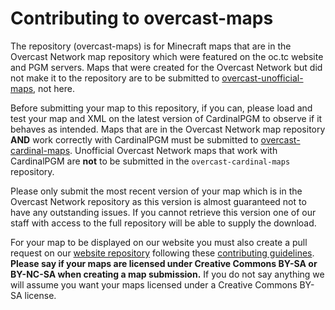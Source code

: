 # Contributing to overcast-maps

The repository (overcast-maps) is for Minecraft maps that are in the Overcast Network map repository which were featured on the oc.tc website and PGM servers. Maps that were created for the Overcast Network but did not make it to the repository are to be submitted to [overcast-unofficial-maps](https://github.com/MCResourcePile/overcast-unofficial-maps), not here.

Before submitting your map to this repository, if you can, please load and test your map and XML on the latest version of CardinalPGM to observe if it behaves as intended. Maps that are in the Overcast Network map repository **AND** work correctly with CardinalPGM must be submitted to [overcast-cardinal-maps](https://github.com/MCResourcePile/overcast-cardinal-maps). Unofficial Overcast Network maps that work with CardinalPGM are **not** to be submitted in the `overcast-cardinal-maps` repository.

Please only submit the most recent version of your map which is in the Overcast Network repository as this version is almost guaranteed not to have any outstanding issues. If you cannot retrieve this version one of our staff with access to the full repository will be able to supply the download.

For your map to be displayed on our website you must also create a pull request on our [website repository](https://github.com/MCResourcePile/MCResourcePile.github.io) following these [contributing guidelines](https://github.com/MCResourcePile/MCResourcePile.github.io/blob/source/CONTRIBUTING.md#contributions-to-mapstack). **Please say if your maps are licensed under Creative Commons BY-SA or BY-NC-SA when creating a map submission.** If you do not say anything we will assume you want your maps licensed under a Creative Commons BY-SA license.
